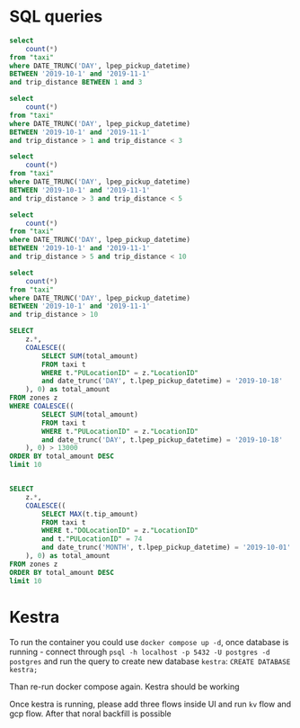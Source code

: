 

# SQL queries


```sql
select 
    count(*)
from "taxi"
where DATE_TRUNC('DAY', lpep_pickup_datetime) 
BETWEEN '2019-10-1' and '2019-11-1' 
and trip_distance BETWEEN 1 and 3


```

```sql
select 
    count(*)
from "taxi"
where DATE_TRUNC('DAY', lpep_pickup_datetime) 
BETWEEN '2019-10-1' and '2019-11-1' 
and trip_distance > 1 and trip_distance < 3
```


```sql
select 
    count(*)
from "taxi"
where DATE_TRUNC('DAY', lpep_pickup_datetime) 
BETWEEN '2019-10-1' and '2019-11-1' 
and trip_distance > 3 and trip_distance < 5
```

```sql
select 
    count(*)
from "taxi"
where DATE_TRUNC('DAY', lpep_pickup_datetime) 
BETWEEN '2019-10-1' and '2019-11-1' 
and trip_distance > 5 and trip_distance < 10
```


```sql
select 
    count(*)
from "taxi"
where DATE_TRUNC('DAY', lpep_pickup_datetime) 
BETWEEN '2019-10-1' and '2019-11-1' 
and trip_distance > 10 
```


```sql
SELECT 
    z.*,
    COALESCE((
        SELECT SUM(total_amount)
        FROM taxi t
        WHERE t."PULocationID" = z."LocationID"
        and date_trunc('DAY', t.lpep_pickup_datetime) = '2019-10-18' 
    ), 0) as total_amount
FROM zones z
WHERE COALESCE((
        SELECT SUM(total_amount)
        FROM taxi t
        WHERE t."PULocationID" = z."LocationID"
        and date_trunc('DAY', t.lpep_pickup_datetime) = '2019-10-18' 
    ), 0) > 13000
ORDER BY total_amount DESC
limit 10
```

```sql

SELECT 
    z.*,
    COALESCE((
        SELECT MAX(t.tip_amount)
        FROM taxi t
        WHERE t."DOLocationID" = z."LocationID"
        and t."PULocationID" = 74
        and date_trunc('MONTH', t.lpep_pickup_datetime) = '2019-10-01' 
    ), 0) as total_amount
FROM zones z
ORDER BY total_amount DESC
limit 10

```

# Kestra

To run the container you could use `docker compose up -d`,
once database is running  - connect through `psql -h localhost -p 5432 -U postgres -d postgres` and run the query to create new database `kestra`: `CREATE DATABASE kestra;`

Than re-run docker compose again. Kestra should be working

Once kestra is running, please add three flows inside UI and run `kv` flow and gcp flow. After that noral backfill is possible

